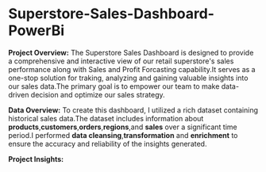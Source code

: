 # Superstore-Sales-Dashboard-PowerBi

**Project Overview:**
The Superstore Sales Dashboard is designed to provide a comprehensive and interactive view of our retail superstore's sales performance along with Sales and Profit Forcasting capability.It serves as a one-stop solution for traking, analyzing and gaining valuable insights into our sales data.The primary goal is to empower our team to make data-driven decision and optimize our sales strategy.

**Data Overview:**
To create this dashboard, I utilized a rich dataset containing historical sales data.The dataset includes information about **products**,**customers**,**orders**,**regions**,and **sales** over a significant time period.I performed **data cleansing**,**transformation** and **enrichment** to ensure the accuracy and reliability of the insights generated.

**Project Insights:**
